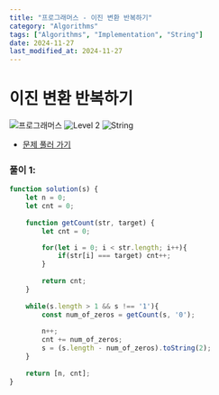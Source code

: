```yaml
---
title: "프로그래머스 - 이진 변환 반복하기"
category: "Algorithms"
tags: ["Algorithms", "Implementation", "String"]
date: 2024-11-27
last_modified_at: 2024-11-27
---
```


# 이진 변환 반복하기

<img src="https://img.shields.io/badge/-프로그래머스-1e2a3c" alt="프로그래머스"/> <img src="https://img.shields.io/badge/-Level 2-green" alt="Level 2"/> <img src="https://img.shields.io/badge/-String-dimgray" alt="String"/> 

- [문제 풀러 가기](https://school.programmers.co.kr/learn/courses/30/lessons/17687)

### 풀이 1:

```js
function solution(s) {
    let n = 0;
    let cnt = 0;
   
    function getCount(str, target) {
        let cnt = 0;

        for(let i = 0; i < str.length; i++){
            if(str[i] === target) cnt++;
        }
        
        return cnt;
    }
    
    while(s.length > 1 && s !== '1'){
        const num_of_zeros = getCount(s, '0');
        
        n++;
        cnt += num_of_zeros;        
        s = (s.length - num_of_zeros).toString(2);
    }
    
    return [n, cnt];
}
```
